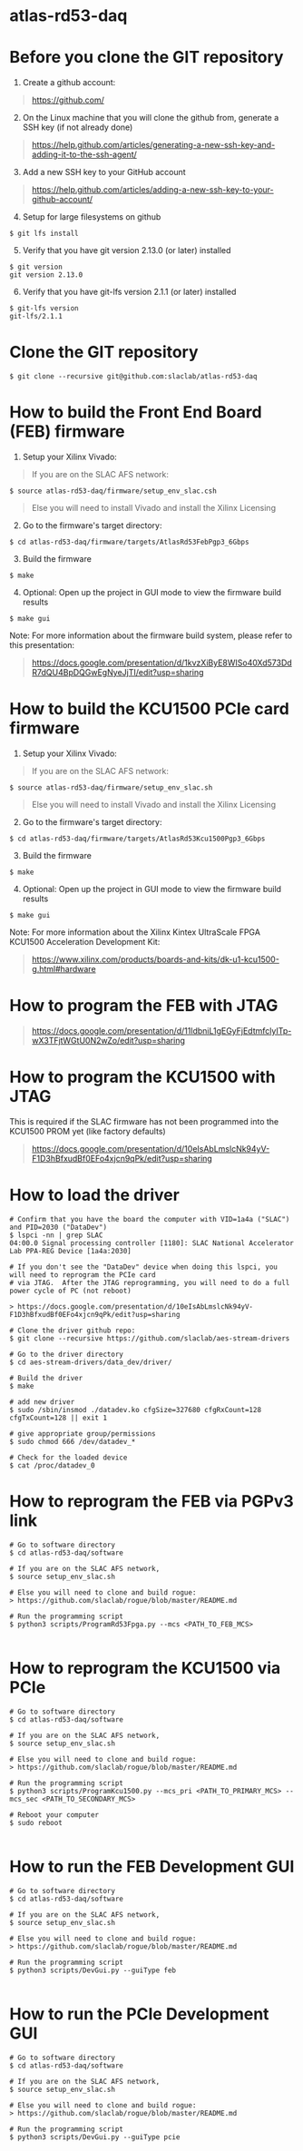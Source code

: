 # atlas-rd53-daq

<!--- ########################################################################################### -->

# Before you clone the GIT repository

1) Create a github account:
> https://github.com/

2) On the Linux machine that you will clone the github from, generate a SSH key (if not already done)
> https://help.github.com/articles/generating-a-new-ssh-key-and-adding-it-to-the-ssh-agent/

3) Add a new SSH key to your GitHub account
> https://help.github.com/articles/adding-a-new-ssh-key-to-your-github-account/

4) Setup for large filesystems on github

```
$ git lfs install
```

5) Verify that you have git version 2.13.0 (or later) installed 

```
$ git version
git version 2.13.0
```

6) Verify that you have git-lfs version 2.1.1 (or later) installed 

```
$ git-lfs version
git-lfs/2.1.1
```

<!--- ########################################################################################### -->

# Clone the GIT repository

```
$ git clone --recursive git@github.com:slaclab/atlas-rd53-daq
```

<!--- ########################################################################################### -->

# How to build the Front End Board (FEB) firmware 

1) Setup your Xilinx Vivado:

> If you are on the SLAC AFS network:

```
$ source atlas-rd53-daq/firmware/setup_env_slac.csh
```

> Else you will need to install Vivado and install the Xilinx Licensing

2) Go to the firmware's target directory:

```
$ cd atlas-rd53-daq/firmware/targets/AtlasRd53FebPgp3_6Gbps
```

3) Build the firmware

```
$ make
```

4) Optional: Open up the project in GUI mode to view the firmware build results

```
$ make gui
```

Note: For more information about the firmware build system, please refer to this presentation:

> https://docs.google.com/presentation/d/1kvzXiByE8WISo40Xd573DdR7dQU4BpDQGwEgNyeJjTI/edit?usp=sharing

<!--- ########################################################################################### -->

# How to build the KCU1500 PCIe card firmware 

1) Setup your Xilinx Vivado:

> If you are on the SLAC AFS network:

```
$ source atlas-rd53-daq/firmware/setup_env_slac.sh
```

> Else you will need to install Vivado and install the Xilinx Licensing

2) Go to the firmware's target directory:

```
$ cd atlas-rd53-daq/firmware/targets/AtlasRd53Kcu1500Pgp3_6Gbps
```

3) Build the firmware

```
$ make
```

4) Optional: Open up the project in GUI mode to view the firmware build results

```
$ make gui
```

Note: For more information about the Xilinx Kintex UltraScale FPGA KCU1500 Acceleration Development Kit:

> https://www.xilinx.com/products/boards-and-kits/dk-u1-kcu1500-g.html#hardware

# How to program the FEB with JTAG

> https://docs.google.com/presentation/d/11ldbniL1gEGyFjEdtmfclyITp-wX3TFjtWGtU0N2wZo/edit?usp=sharing

<!--- ########################################################################################### -->

# How to program the KCU1500 with JTAG

This is required if the SLAC firmware has not been programmed into the KCU1500 PROM yet (like factory defaults)

> https://docs.google.com/presentation/d/10eIsAbLmslcNk94yV-F1D3hBfxudBf0EFo4xjcn9qPk/edit?usp=sharing

<!--- ########################################################################################### -->

# How to load the driver

```
# Confirm that you have the board the computer with VID=1a4a ("SLAC") and PID=2030 ("DataDev")
$ lspci -nn | grep SLAC
04:00.0 Signal processing controller [1180]: SLAC National Accelerator Lab PPA-REG Device [1a4a:2030]

# If you don't see the "DataDev" device when doing this lspci, you will need to reprogram the PCIe card
# via JTAG.  After the JTAG reprogramming, you will need to do a full power cycle of PC (not reboot)

> https://docs.google.com/presentation/d/10eIsAbLmslcNk94yV-F1D3hBfxudBf0EFo4xjcn9qPk/edit?usp=sharing

# Clone the driver github repo:
$ git clone --recursive https://github.com/slaclab/aes-stream-drivers

# Go to the driver directory
$ cd aes-stream-drivers/data_dev/driver/

# Build the driver
$ make

# add new driver
$ sudo /sbin/insmod ./datadev.ko cfgSize=327680 cfgRxCount=128 cfgTxCount=128 || exit 1

# give appropriate group/permissions
$ sudo chmod 666 /dev/datadev_*

# Check for the loaded device
$ cat /proc/datadev_0

```

<!--- ########################################################################################### -->

# How to reprogram the FEB via PGPv3 link

```
# Go to software directory
$ cd atlas-rd53-daq/software

# If you are on the SLAC AFS network, 
$ source setup_env_slac.sh

# Else you will need to clone and build rogue:
> https://github.com/slaclab/rogue/blob/master/README.md

# Run the programming script
$ python3 scripts/ProgramRd53Fpga.py --mcs <PATH_TO_FEB_MCS>
 
```

<!--- ########################################################################################### -->

# How to reprogram the KCU1500 via PCIe

```
# Go to software directory
$ cd atlas-rd53-daq/software

# If you are on the SLAC AFS network, 
$ source setup_env_slac.sh

# Else you will need to clone and build rogue:
> https://github.com/slaclab/rogue/blob/master/README.md

# Run the programming script
$ python3 scripts/ProgramKcu1500.py --mcs_pri <PATH_TO_PRIMARY_MCS> --mcs_sec <PATH_TO_SECONDARY_MCS>
 
# Reboot your computer
$ sudo reboot
 
```

<!--- ########################################################################################### -->

# How to run the FEB Development GUI

```
# Go to software directory
$ cd atlas-rd53-daq/software

# If you are on the SLAC AFS network, 
$ source setup_env_slac.sh

# Else you will need to clone and build rogue:
> https://github.com/slaclab/rogue/blob/master/README.md

# Run the programming script
$ python3 scripts/DevGui.py --guiType feb
 
```

<!--- ########################################################################################### -->

# How to run the PCIe Development GUI

```
# Go to software directory
$ cd atlas-rd53-daq/software

# If you are on the SLAC AFS network, 
$ source setup_env_slac.sh

# Else you will need to clone and build rogue:
> https://github.com/slaclab/rogue/blob/master/README.md

# Run the programming script
$ python3 scripts/DevGui.py --guiType pcie
 
```

<!--- ########################################################################################### -->

